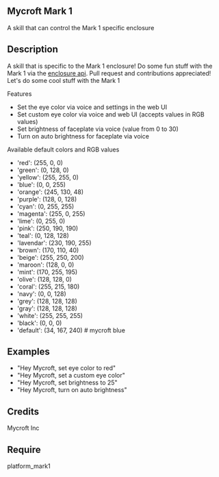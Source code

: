 ## Mycroft Mark 1
A skill that can control the Mark 1 specific enclosure

## Description 
A skill that is specific to the Mark 1 enclosure! Do some fun stuff with the Mark 1 via the [enclosure api](https://github.com/MycroftAI/mycroft-core/blob/dev/mycroft/client/enclosure/api.py). Pull request and contributions appreciated! Let's do some cool stuff with the Mark 1

Features
* Set the eye color via voice and settings in the web UI 
* Set custom eye color via voice and web UI (accepts values in RGB values)
* Set brightness of faceplate via voice (value from 0 to 30)
* Turn on auto brightness for faceplate via voice

Available default colors and RGB values
* 'red': (255, 0, 0)
* 'green': (0, 128, 0)
* 'yellow': (255, 255, 0)
* 'blue': (0, 0, 255)
* 'orange': (245, 130, 48)
* 'purple': (128, 0, 128)
* 'cyan': (0, 255, 255)
* 'magenta': (255, 0, 255)
* 'lime': (0, 255, 0)
* 'pink': (250, 190, 190)
* 'teal': (0, 128, 128)
* 'lavendar': (230, 190, 255)
* 'brown': (170, 110, 40)
* 'beige': (255, 250, 200)
* 'maroon': (128, 0, 0)
* 'mint': (170, 255, 195)
* 'olive': (128, 128, 0)
* 'coral': (255, 215, 180)
* 'navy': (0, 0, 128)
* 'grey': (128, 128, 128)
* 'gray': (128, 128, 128)
* 'white': (255, 255, 255)
* 'black': (0, 0, 0)
* 'default': (34, 167, 240)  # mycroft blue


## Examples 
* "Hey Mycroft, set eye color to red"
* "Hey Mycroft, set a custom eye color"
* "Hey Mycroft, set brightness to 25"
* "Hey Mycroft, turn on auto brightness"

## Credits 
Mycroft Inc

## Require 
platform_mark1 
